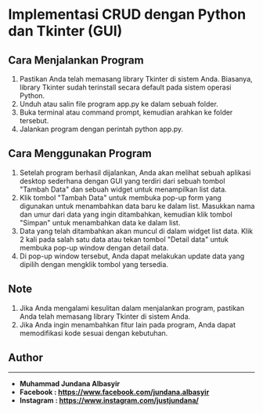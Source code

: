 # Implementasi CRUD dengan Python dan Tkinter (GUI)

## Cara Menjalankan Program
  1. Pastikan Anda telah memasang library Tkinter di sistem Anda. Biasanya, library Tkinter sudah terinstall secara default pada sistem operasi Python.
  2. Unduh atau salin file program app.py ke dalam sebuah folder.
  3. Buka terminal atau command prompt, kemudian arahkan ke folder tersebut.
  4. Jalankan program dengan perintah python app.py.

## Cara Menggunakan Program
  1. Setelah program berhasil dijalankan, Anda akan melihat sebuah aplikasi desktop sederhana dengan GUI yang terdiri dari sebuah tombol "Tambah Data" dan sebuah widget untuk menampilkan list data.
  2. Klik tombol "Tambah Data" untuk membuka pop-up form yang digunakan untuk menambahkan data baru ke dalam list. Masukkan nama dan umur dari data yang ingin ditambahkan, kemudian klik tombol "Simpan" untuk menambahkan data ke dalam list.
  3. Data yang telah ditambahkan akan muncul di dalam widget list data. Klik 2 kali pada salah satu data atau tekan tombol "Detail data" untuk membuka pop-up window dengan detail data.
  4. Di pop-up window tersebut, Anda dapat melakukan update data yang dipilih dengan mengklik tombol yang tersedia.

## Note
  1. Jika Anda mengalami kesulitan dalam menjalankan program, pastikan Anda telah memasang library Tkinter di sistem Anda.
  2. Jika Anda ingin menambahkan fitur lain pada program, Anda dapat memodifikasi kode sesuai dengan kebutuhan.

## Author
--------------------------------------------------------------------------------------------
* **Muhammad Jundana Albasyir**
* **Facebook : https://www.facebook.com/jundana.albasyir**
* **Instagram : https://www.instagram.com/justjundana/**